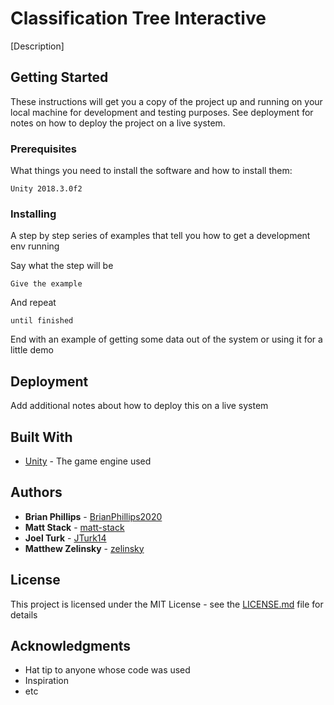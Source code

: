 # Classification Tree Interactive

[Description]

## Getting Started

These instructions will get you a copy of the project up and running on your local machine for development and testing purposes. See deployment for notes on how to deploy the project on a live system.

### Prerequisites

What things you need to install the software and how to install them:

```
Unity 2018.3.0f2
```

### Installing

A step by step series of examples that tell you how to get a development env running

Say what the step will be

```
Give the example
```

And repeat

```
until finished
```

End with an example of getting some data out of the system or using it for a little demo

## Deployment

Add additional notes about how to deploy this on a live system

## Built With

* [Unity](https://unity3d.com/) - The game engine used

## Authors

* **Brian Phillips** - [BrianPhillips2020](https://github.com/BrianPhillips2020)
* **Matt Stack** - [matt-stack](https://github.com/matt-stack)
* **Joel Turk** - [JTurk14](https://github.com/JTurk14)
* **Matthew Zelinsky** - [zelinsky](https://github.com/zelinsky)

## License

This project is licensed under the MIT License - see the [LICENSE.md](LICENSE.md) file for details

## Acknowledgments

* Hat tip to anyone whose code was used
* Inspiration
* etc

